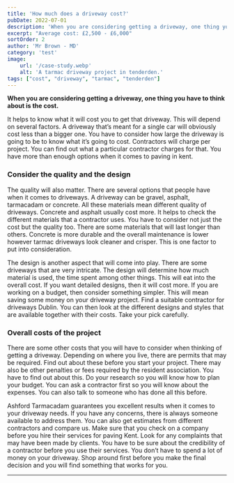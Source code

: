```yaml
---
title: 'How much does a driveway cost?'
pubDate: 2022-07-01
description: 'When you are considering getting a driveway, one thing you have to think about is the cost.'
excerpt: "Average cost: £2,500 - £6,000"
sortOrder: 2
author: 'Mr Brown - MD'
category: 'test'
image:
    url: '/case-study.webp'
    alt: 'A tarmac driveway project in tenderden.'
tags: ["cost", "driveway", "tarmac", "tenderden"]
---
```

**When you are considering getting a driveway, one thing you have to think about is the cost.**

It helps to know what it will cost you to get that driveway. This will depend on several factors. A driveway that’s meant for a single car will obviously cost less than a bigger one. You have to consider how large the driveway is going to be to know what it’s going to cost. Contractors will charge per project. You can find out what a particular contractor charges for that. You have more than enough options when it comes to paving in kent.

### Consider the quality and the design

The quality will also matter. There are several options that people have when it comes to driveways. A driveway can be gravel, asphalt, tarmacadam or concrete. All these materials mean different quality of driveways. Concrete and asphalt usually cost more. It helps to check the different materials that a contractor uses. You have to consider not just the cost but the quality too. There are some materials that will last longer than others. Concrete is more durable and the overall maintenance is lower however tarmac driveways look cleaner and crisper. This is one factor to put into consideration.

The design is another aspect that will come into play. There are some driveways that are very intricate. The design will determine how much material is used, the time spent among other things. This will eat into the overall cost. If you want detailed designs, then it will cost more. If you are working on a budget, then consider something simpler. This will mean saving some money on your driveway project. Find a suitable contractor for driveways Dublin. You can then look at the different designs and styles that are available together with their costs. Take your pick carefully.


### Overall costs of the project

There are some other costs that you will have to consider when thinking of getting a driveway. Depending on where you live, there are permits that may be required. Find out about these before you start your project. There may also be other penalties or fees required by the resident association. You have to find out about this. Do your research so you will know how to plan your budget. You can ask a contractor first so you will know about the expenses. You can also talk to someone who has done all this before.

Ashford Tarmacadam guarantees you excellent results when it comes to your driveway needs. If you have any concerns, there is always someone available to address them. You can also get estimates from different contractors and compare us. Make sure that you check on a company before you hire their services for paving Kent. Look for any complaints that may have been made by clients. You have to be sure about the credibility of a contractor before you use their services. You don’t have to spend a lot of money on your driveway. Shop around first before you make the final decision and you will find something that works for you.

---